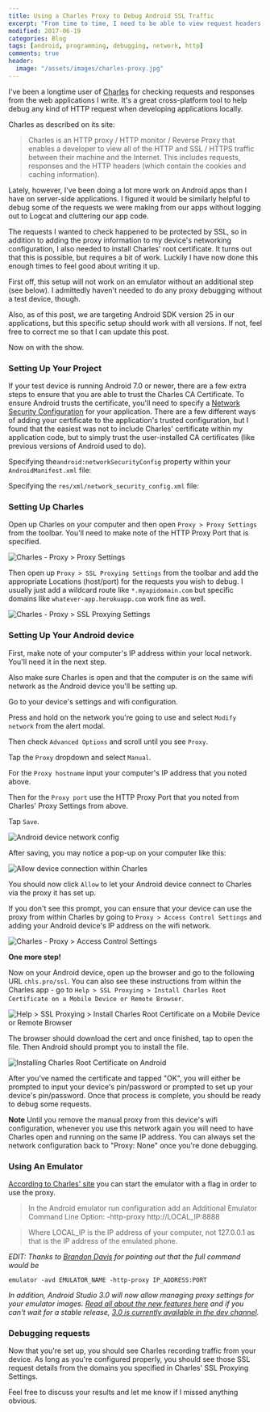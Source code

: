 ```yaml
---
title: Using a Charles Proxy to Debug Android SSL Traffic
excerpt: "From time to time, I need to be able to view request headers and response bodies triggered by our Android apps to and from our back-end servers."
modified: 2017-06-19
categories: Blog
tags: [android, programming, debugging, network, http]
comments: true
header:
  image: "/assets/images/charles-proxy.jpg"
---
```


I've been a longtime user of [Charles](https://www.charlesproxy.com/) for checking requests and responses from the web applications I write. It's a great cross-platform tool to help debug any kind of HTTP request when developing applications locally.

Charles as described on its site:

> Charles is an HTTP proxy / HTTP monitor / Reverse Proxy that enables a developer to view all of the HTTP and SSL / HTTPS traffic between their machine and the Internet. This includes requests, responses and the HTTP headers (which contain the cookies and caching information).

Lately, however, I've been doing a lot more work on Android apps than I have on server-side applications. I figured it would be similarly helpful to debug some of the requests we were making from our apps without logging out to Logcat and cluttering our app code.

The requests I wanted to check happened to be protected by SSL, so in addition to adding the proxy information to my device's networking configuration, I also needed to install Charles' root certificate. It turns out that this is possible, but requires a bit of work. Luckily I have now done this enough times to feel good about writing it up.

First off, this setup will not work on an emulator without an additional step (see below). I admittedly haven't needed to do any proxy debugging without a test device, though.

Also, as of this post, we are targeting Android SDK version 25 in our applications, but this specific setup should work with all versions. If not, feel free to correct me so that I can update this post.

Now on with the show.

### Setting Up Your Project

If your test device is running Android 7.0 or newer, there are a few extra steps to ensure that you are able to trust the Charles CA Certificate. To ensure Android trusts the certificate, you'll need to specify a [Network Security Configuration](https://developer.android.com/training/articles/security-config.html) for your application. There are a few different ways of adding your certificate to the application's trusted configuration, but I found that the easiest was not to include Charles' certificate within my application code, but to simply trust the user-installed CA certificates (like previous versions of Android used to do).

Specifying the`android:networkSecurityConfig` property within your `AndroidManifest.xml` file:

<script src="https://gist.github.com/brkattk/804bb7e81759f80d2ed4abed27875766.js?file=AndroidManifest.xml"></script>

Specifying the `res/xml/network_security_config.xml` file:

<script src="https://gist.github.com/brkattk/804bb7e81759f80d2ed4abed27875766.js?file=network_security_config.xml"></script>

### Setting Up Charles

Open up Charles on your computer and then open `Proxy > Proxy Settings` from the toolbar. You'll need to make note of the HTTP Proxy Port that is specified.

<img src="/assets/images/charles-proxy-settings.png" alt="Charles - Proxy > Proxy Settings" />

Then open up `Proxy > SSL Proxying Settings` from the toolbar and add the appropriate Locations (host/port) for the requests you wish to debug. I usually just add a wildcard route like `*.myapidomain.com` but specific domains like `whatever-app.herokuapp.com` work fine as well.

<img src="/assets/images/charles-ssl-proxying-settings.png" alt="Charles - Proxy > SSL Proxying Settings"/>

### Setting Up Your Android device

First, make note of your computer's IP address within your local network. You'll need it in the next step.

Also make sure Charles is open and that the computer is on the same wifi network as the Android device you'll be setting up.

Go to your device's settings and wifi configuration.

Press and hold on the network you're going to use and select `Modify network` from the alert modal.

Then check `Advanced Options` and scroll until you see `Proxy`.

Tap the `Proxy` dropdown and select `Manual`.

For the `Proxy hostname` input your computer's IP address that you noted above.

Then for the `Proxy port` use the HTTP Proxy Port that you noted from Charles' Proxy Settings from above.

Tap `Save`.

<img src="/assets/images/charles-android-device-network-config.png" alt="Android device network config" />

After saving, you may notice a pop-up on your computer like this:

<img src="/assets/images/charles-allow-device-connection.png" alt="Allow device connection within Charles" />

You should now click `Allow` to let your Android device connect to Charles via the proxy it has set up.

If you don't see this prompt, you can ensure that your device can use the proxy from within Charles by going to `Proxy > Access Control Settings` and adding your Android device's IP address on the wifi network.

<img src="/assets/images/charles-access-control-settings.png" alt="Charles - Proxy > Access Control Settings" />

__One more step!__

Now on your Android device, open up the browser and go to the following URL `chls.pro/ssl`. You can also see these instructions from within the Charles app - go to `Help > SSL Proxying > Install Charles Root Certificate on a Mobile Device or Remote Browser`.

<img src="/assets/images/help-install-charles-root-cert.jpg" alt="Help > SSL Proxying > Install Charles Root Certificate on a Mobile Device or Remote Browser">

The browser should download the cert and once finished, tap to open the file. Then Android should prompt you to install the file.

<img src="/assets/images/charles-cert-fire-tablet.png" alt="Installing Charles Root Certificate on Android" />

After you've named the certificate and tapped "OK", you will either be prompted to input your device's pin/password or prompted to set up your device's pin/password. Once that process is complete, you should be ready to debug some requests.

__Note__ Until you remove the manual proxy from this device's wifi configuration, whenever you use this network again you will need to have Charles open and running on the same IP address. You can always set the network configuration back to "Proxy: None" once you're done debugging.

### Using An Emulator

[According to Charles' site](https://www.charlesproxy.com/documentation/configuration/browser-and-system-configuration/) you can start the emulator with a flag in order to use the proxy.

> In the Android emulator run configuration add an Additional Emulator Command Line Option:
-http-proxy http://LOCAL_IP:8888

> Where LOCAL_IP is the IP address of your computer, not 127.0.0.1 as that is the IP address of the emulated phone.

_EDIT: Thanks to [Brandon Davis](https://twitter.com/xBrandonDavisx) for pointing out that the full command would be_

    emulator -avd EMULATOR_NAME -http-proxy IP_ADDRESS:PORT

_In addition, Android Studio 3.0 will now allow managing proxy settings for your emulator images. [Read all about the new features here](https://developer.android.com/studio/preview/features/index.html) and if you can't wait for a stable release, [3.0 is currently available in the dev channel](https://developer.android.com/studio/preview/index.html)._

### Debugging requests

Now that you're set up, you should see Charles recording traffic from your device. As long as you're configured properly, you should see those SSL request details from the domains you specified in Charles' SSL Proxying Settings.

Feel free to discuss your results and let me know if I missed anything obvious.
